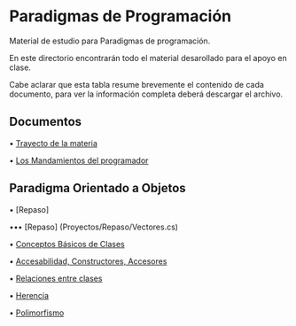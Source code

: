 # Paradigmas de Programación 

Material de estudio para Paradigmas de programación.

En este directorio encontrarán todo el material desarollado para el apoyo en clase. 	

Cabe aclarar que esta tabla resume brevemente el contenido de cada documento, para ver la información completa deberá descargar el archivo.

## Documentos	

  • [Trayecto de la materia](Planeacion_curso_paradigmas_2025-2.xlsx) 

  • [Los Mandamientos del programador](https://www.canva.com/design/DAGLDNHOZ0A/tjMNPkM1jW5kIDijSATwRA/edit?utm_content=DAGLDNHOZ0A&utm_campaign=designshare&utm_medium=link2&utm_source=sharebutton)


## Paradigma Orientado a Objetos
  
  • [Repaso]

  ••• [Repaso] (Proyectos/Repaso/Vectores.cs)

  • [Conceptos Básicos de Clases](Slides/POO/2%20Conceptos%20Básicos%20de%20Clases.pptx)

  • [Accesabilidad, Constructores, Accesores](Slides/POO/3%20Accesibilidad%20Constructores%20Accesores%20Instanciación.pptx)

  • [Relaciones entre clases](/Slides/POO/4%20Relaciones%20entre%20clases.pptx)

  • [Herencia](/Slides/POO/5%20Herencia.pptx)

  • [Polimorfismo](/Slides/POO/6%20Polimorfismo.pptx)
